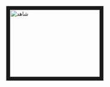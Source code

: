 <a href="http://www.youtube.com/watch?feature=player_embedded&v=-0mRNOcdaxU" target="_blank">
 <img src="http://img.youtube.com/vi/-0mRNOcdaxU/hqdefault.jpg" alt="شاهد" width="240" height="180" border="10" />
</a>

